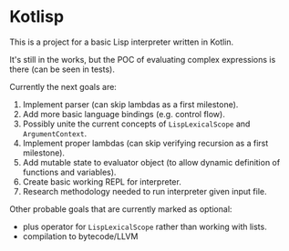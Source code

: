 # Kotlisp
This is a project for a basic Lisp interpreter written in Kotlin.

It's still in the works, but the POC of evaluating complex expressions is there (can be seen in tests).

Currently the next goals are:
1. Implement parser (can skip lambdas as a first milestone).
2. Add more basic language bindings (e.g. control flow).
3. Possibly unite the current concepts of `LispLexicalScope` and `ArgumentContext`.
4. Implement proper lambdas (can skip verifying recursion as a first milestone).
5. Add mutable state to evaluator object (to allow dynamic definition of functions and variables).
6. Create basic working REPL for interpreter.
7. Research methodology needed to run interpreter given input file.

Other probable goals that are currently marked as optional:
- plus operator for `LispLexicalScope` rather than working with lists.
- compilation to bytecode/LLVM
